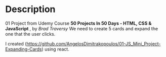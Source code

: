 # Description

01 Project from Udemy Course <strong>50 Projects In 50 Days - HTML, CSS & JavaScript
</strong>, by <em>Brad Traversy</em>
We need to create 5 cards and expand the one that the user clicks.

I created (https://github.com/AngelosDimitrakopoulos/01-JS_Mini_Project-Expanding-Cards) using react.

